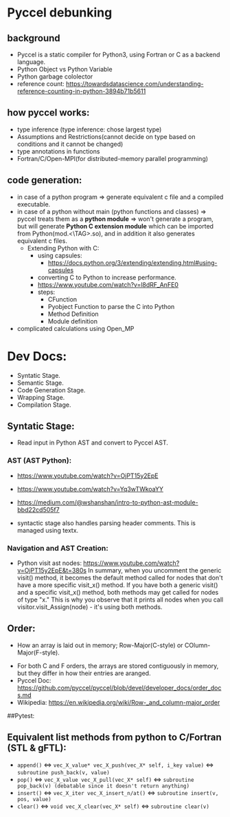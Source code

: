 # Pyccel debunking
## background
* Pyccel is a static compiler for Python3, using Fortran or C as a backend language.
* Python Object vs Python Variable
* Python garbage cololector
* reference count:
https://towardsdatascience.com/understanding-reference-counting-in-python-3894b71b5611

## how pyccel works:
* type inference (type inference: chose largest type)
* Assumptions and Restrictions(cannot decide on type based on conditions and it cannot be changed)
* type annotations in functions
* Fortran/C/Open-MPI(for distributed-memory parallel programming)

## code generation:
* in case of a python program => generate equivalent c file and a compiled executable.
* in case of a python without main (python functions and classes) => pyccel treats them as a **python module** => won't generate a program, but will generate **Python C extension module** which can be imported from Python(mod.<\TAG>.so), and in addition it also generates equivalent c files. 
    * Extending Python with C:
        * using capsules:
            - https://docs.python.org/3/extending/extending.html#using-capsules
        * converting C to Python to increase performance.
        * https://www.youtube.com/watch?v=l8dRF_AnFE0
        * steps:
            - CFunction
            - Pyobject Function to parse the C into Python
            - Method Definition
            - Module definition
* complicated calculations using Open_MP


# Dev Docs:
* Syntatic Stage.
* Semantic Stage.
* Code Generation Stage.
* Wrapping Stage.
* Compilation Stage.

## Syntatic Stage:
* Read input in Python AST and convert to Pyccel AST.
### AST (AST Python):
* https://www.youtube.com/watch?v=OjPT15y2EpE
* https://www.youtube.com/watch?v=Yq3wTWkoaYY
* https://medium.com/@wshanshan/intro-to-python-ast-module-bbd22cd505f7

* syntactic stage also handles parsing header comments. This is managed using textx.

### Navigation and AST Creation:
* Python visit ast nodes:
https://www.youtube.com/watch?v=OjPT15y2EpE&t=380s
In summary, when you uncomment the generic visit() method, it becomes the default method called for nodes that don't have a more specific visit_x() method. If you have both a generic visit() and a specific visit_x() method, both methods may get called for nodes of type "x." This is why you observe that it prints all nodes when you call visitor.visit_Assign(node) - it's using both methods.


## Order:
* How an array is laid out in memory; Row-Major(C-style) or COlumn-Major(F-style).
- For both C and F orders, the arrays are stored contiguously in memory, but they differ in how their entries are aranged.
- Pyccel Doc: 
https://github.com/pyccel/pyccel/blob/devel/developer_docs/order_docs.md
- Wikipedia:
https://en.wikipedia.org/wiki/Row-_and_column-major_order 

##Pytest:

## Equivalent list methods from python to C/Fortran (STL & gFTL):

* `append()` <=>  `vec_X_value* vec_X_push(vec_X* self, i_key value)` <=> `subroutine push_back(v, value)`
* `pop()` <=> `vec_X_value vec_X_pull(vec_X* self)` <=> `subroutine pop_back(v) (debatable since it doesn't return anything)`
* `insert()` <=> `vec_X_iter vec_X_insert_n/at()` <=> `subroutine insert(v, pos, value)`
* `clear()` <=> `void vec_X_clear(vec_X* self)` <=> `subroutine clear(v)`